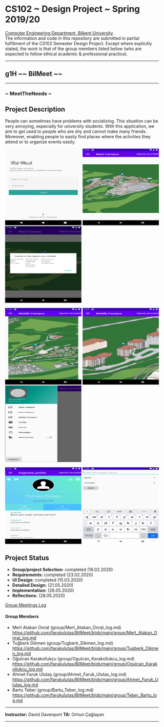# CS102 ~ Design Project ~ Spring 2019/20
[Computer Engineering Department, Bilkent University](http://w3.cs.bilkent.edu.tr/en/).  
The information and code in this repository are submitted in partial fulfillment of the CS102 Semester Design Project. Except where explicitly stated, the work is that of the group members listed below (who are expected to follow ethical academic & professional practice).
****
## g1H ~~ BilMeet ~~
****
### ~ MeetTheNeeds ~

## Project Description
People can sometimes have problems with socializing. This situation can be very annoying, especially for university students. With this application, we aim to get used to people who are shy and cannot make many friends. Moreover, enabling people to easily find places where the activities they attend or to organize events easily.
   
<p float="left">
<img src="https://github.com/farukulutas/BilMeet/blob/main/screenshots/1.png" width="250" height="250" />
<img src="https://github.com/farukulutas/BilMeet/blob/main/screenshots/2.png" width="250" height="250" />
<img src="https://github.com/farukulutas/BilMeet/blob/main/screenshots/3.png" width="250" height="250" />
</p>

<p float="left">
<img src="https://github.com/farukulutas/BilMeet/blob/main/screenshots/4.png" width="250" height="250" />
<img src="https://github.com/farukulutas/BilMeet/blob/main/screenshots/5.png" width="250" height="250" />
<img src="https://github.com/farukulutas/BilMeet/blob/main/screenshots/6.PNG" width="250" height="250" />
</p>

<p float="left">
<img src="https://github.com/farukulutas/BilMeet/blob/main/screenshots/7.png" width="250" height="250" />
<img src="https://github.com/farukulutas/BilMeet/blob/main/screenshots/8.png" width="250" height="250" />
</p>
                                                                                          
## Project Status
+ **Group/project Selection:** completed (16.02.2020)
+ **Requirements:** completed (23.02.2020)
+ **UI Design:** completed (15.03.2020)
+ **Detailed Design:** (21.05.2020)
+ **Implementation:** (28.05.2020)
+ **Reflections:** (28.05.2020)

[Group Meetings Log](group/meetingslog.md)
#### Group Members
- Mert Atakan Onrat (group/Mert_Atakan_Onrat_log.md) https://github.com/farukulutas/BilMeet/blob/main/group/Mert_Atakan_Onrat_log.md
- Tuğberk Dikmen (group/Tugberk_Dikmen_log.md) https://github.com/farukulutas/BilMeet/blob/main/group/Tugberk_Dikmen_log.md
- Oğulcan Karakollukçu (group/Ogulcan_Karakollukcu_log.md) https://github.com/farukulutas/BilMeet/blob/main/group/Ogulcan_Karakollukcu_log.md
- Ahmet Faruk Ulutaş (group/Ahmet_Faruk_Ulutas_log.md) https://github.com/farukulutas/BilMeet/blob/main/group/Ahmet_Faruk_Ulutas_log.md
- Bartu Teber (group/Bartu_Teber_log.md) https://github.com/farukulutas/BilMeet/blob/main/group/Teber_Bartu_log.md

****
**Instructor:** David Davenport   **TA:**  Orhun Çağlayan
****

